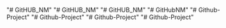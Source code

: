 "# GitHUB_NM" 
"# GitHUB_NM" 
"# GitHUB_NM" 
"# GitHubNM" 
"# Github-Project" 
"# Github-Project" 
"# Github-Project" 
"# Github-Project" 
